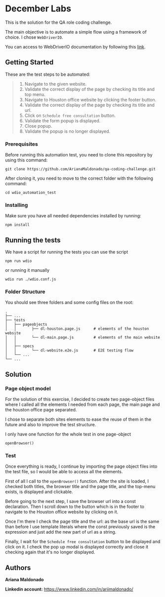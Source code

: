 # December Labs

This is the solution for the QA role coding challenge.

The main objective is to automate a simple flow using a framework of choice. I chose ``WebDriverIO``.

You can access to WebDriverIO documentation by following this [link](https://webdriver.io/).

## Getting Started
These are the test steps to be automated:

> 1. Navigate to the given website.
> 2. Validate the correct display of the page by checking its title and top menu.
> 3. Navigate to Houston office website by clicking the footer button.
> 4. Validate the correct display of the page by checking its title and url.
> 5. Click on ``Schedule free consultation`` button.
> 6. Validate the form popup is displayed.
> 7. Close popup.
> 8. Validate the popup is no longer displayed.

### Prerequisites

Before running this automation test, you need to clone this repository by using this command:

    git clone https://github.com/ArianaMaldonado/qa-coding-challenge.git

After cloning it, you need to move to the correct folder with the following command:

    cd wdio_automation_test


### Installing

Make sure you have all needed dependencies installed by running:

    npm install

## Running the tests

We have a script for running the tests you can use the script

    npm run wdio

or running it manually

    wdio run ./wdio.conf.js

### Folder Structure

You should see three folders and some config files on the root:

    .
    ├── ...
    ├── tests
    │   ├── pageobjects
    │   │       ├── dl-houston.page.js      # elements of the houston website
    │   │       └── dl-main.page.js         # elements of the main website
    │   │
    │   ├── specs
    │   │       └── dl-website.e2e.js       # E2E testing flow
    │   └── ...
    └── ...

## Solution
### Page object model
For the solution of this exercise, I decided to create two page-object files where I called all the elements I needed from each page, the main page and the houston office page separated.

I chose to separate both sites elements to ease the reuse of them in the future and also to improve the test structure.

I only have one function for the whole test in one page-object

    openBrowser()

### Test
Once everything is ready, I continue by importing the page object files into the test file, so I would be able to access all the elements.

First of all I call to the `openBrowser()` function. After the site is loaded, I checked both titles, the browser title and the page title, and the top-menu exists, is displayed and clickable.

Before going to the next step, I save the browser url into a const declaration. Then I scroll down to the button which is in the footer to navigate to the Houston office website by clicking on it.

Once I'm there I check the page title and the url: as the base url is the same than before I use template literals where the const previously saved is the expression and just add the new part of url as a string.

Finally, I wait for the `Schedule free consultation` button to be displayed and click on it. I check the pop up modal is displayed correctly and close it checking again that it's no longer displayed.

## Authors

  **Ariana Maldonado**

  **Linkedin account:** https://www.linkedin.com/in/ariimaldonado/